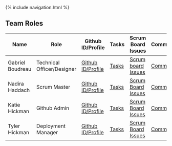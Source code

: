 {% include navigation.html %}

## Team Roles 

| Name          | Role          | Github ID/Profile | Tasks   | Scrum Board Issues | Commits | Personal Github Pages |
| ------------- | ------------- | ----------------- | ------- | ------------------ | ------- | --------------------- |
| Gabriel Boudreau  | Technical Officer/Designer | [Github ID/Profile](https://github.com/Gabrielboudreau)| [Tasks](https://github.com/nadirahaddach/TheSlayers/issues/assigned/GabrielBoudreau) | [Scrum board Issues](https://github.com/nadirahaddach/TheSlayers/projects/1?card_filter_query=assignee%3Agabrielboudreau) | [Commits](https://github.com/nadirahaddach/TheSlayers/commits?author=Gabrielboudreau) | [Github Pages](https://gabrielboudreau.github.io/) |
| Nadira Haddach         | Scrum Master          | [Github ID/Profile](https://github.com/nadirahaddach) | [Tasks](https://github.com/nadirahaddach/TheSlayers/issues/assigned/nadirahaddach)   | [Scrum Board Issues](https://github.com/nadirahaddach/TheSlayers/projects/1?card_filter_query=assignee%3Anadirahaddach) | [Commits](https://github.com/nadirahaddach/TheSlayers/commits?author=nadirahaddach) | [Github Pages](https://nadirahaddach.github.io/) |
| Katie Hickman          | Github Admin          | [Github ID/Profile](https://github.com/katiehickman) | [Tasks](https://github.com/nadirahaddach/TheSlayers/issues/assigned/katiehickman)   | [Scrum Board Issues](https://github.com/nadirahaddach/TheSlayers/projects/1?card_filter_query=assignee%3Akatiehickman) | [Commits](https://github.com/nadirahaddach/TheSlayers/commits?author=katiehickman) | [Github Pages](https://katiehickman.github.io/) |
| Tyler Hickman          | Deployment Manager          | [Github ID/Profile](https://github.com/tyler929) | [Tasks](https://github.com/nadirahaddach/TheSlayers/issues/assigned/Tyler929)   | [Scrum Board Issues](https://github.com/nadirahaddach/TheSlayers/projects/1?card_filter_query=assignee%3ATyler929) | [Commits](https://github.com/nadirahaddach/TheSlayers/commits?author=Tyler929) | [Github Pages](https://tyler929.github.io/) | 



